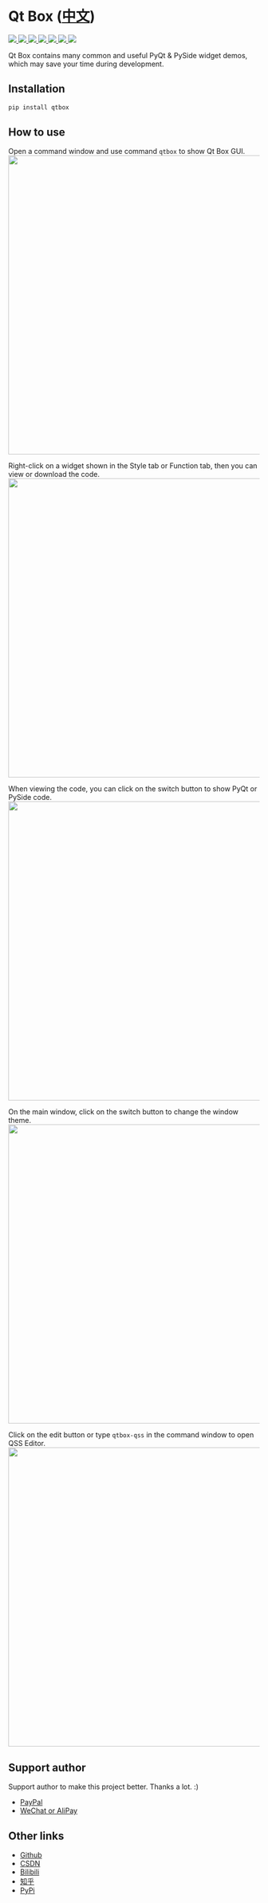 # Qt Box ([中文](https://zhuanlan.zhihu.com/p/606612591))
<p dir="auto">
    <a href="javascript:;">
        <img src="https://img.shields.io/badge/Qt Box-Open Source-green.svg" />
    </a>
    <a href="javascript:;">
        <img src="https://static.pepy.tech/personalized-badge/qtbox?period=total&units=international_system&left_color=grey&right_color=blue&left_text=Downloads" />
    </a>
    <a href="javascript:;">
        <img src="https://img.shields.io/badge/For-PyQt and PySide-dark.svg" />
    </a>
    <a href="javascript:;">
        <img src="https://img.shields.io/badge/Language-Python-purple.svg" />
    </a>
    <a href="javascript:;">
        <img src="https://img.shields.io/badge/Author-Louis Ren-orange.svg" />
    </a>
    <a href="javascript:;">
        <img src="https://img.shields.io/badge/License-GPL v3-red.svg" />
    </a>
    <a href="javascript:;">
        <img src="https://img.shields.io/badge/With-QSS Editor-brown.svg" />
    </a>
</p>

Qt Box contains many common and useful PyQt & PySide widget demos, which may save your time during development.

## Installation
```markdown
pip install qtbox
```

## How to use
Open a command window and use command `qtbox` to show Qt Box GUI.
<img src="https://img-blog.csdnimg.cn/5aa9084276a44804a3a49eac54f7e7c3.png" width="600">

Right-click on a widget shown in the Style tab or Function tab, then you can view or download the code.
<img src="https://img-blog.csdnimg.cn/501983f31ebe4cbfbdb9d95dbed96d53.png" width="600">

When viewing the code, you can click on the switch button to show PyQt or PySide code.
<img src="https://img-blog.csdnimg.cn/ab1828e5b1024ece81e4388ff96ac48a.png" width="600">

On the main window, click on the switch button to change the window theme.
<img src="https://img-blog.csdnimg.cn/a0a84cf9b50b4f92a52f0f65e1664196.png" width="600">

Click on the edit button or type `qtbox-qss` in the command window to open QSS Editor.
<img src="https://img-blog.csdnimg.cn/7289f04c21824d0986f6adcb96a4be2e.png" width="600">


## Support author
Support author to make this project better. Thanks a lot. :)
- [PayPal](https://www.paypal.com/paypalme/louisren666)
- [WeChat or AliPay](https://pic4.zhimg.com/v2-6cad70f5aeeb9cc1a8a95c66b36a7ab7_r.jpg)


## Other links
- [Github](https://github.com/la-vie-est-belle/qtbox)
- [CSDN](https://blog.csdn.net/La_vie_est_belle/article/details/129037040)
- [Bilibili](https://space.bilibili.com/414891732)
- [知乎](https://zhuanlan.zhihu.com/p/606612591)
- [PyPi](https://pypi.org/project/qtbox/)
